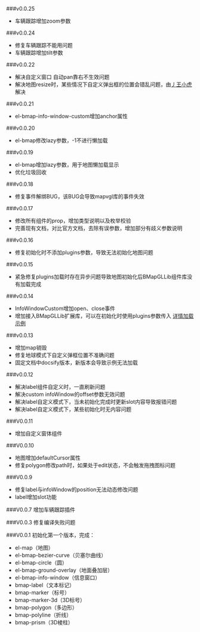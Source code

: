 ###v0.0.25
* 车辆跟踪增加zoom参数

###v0.0.24
* 修复车辆跟踪不能用问题
* 车辆跟踪增加tilt参数

###v0.0.22
* 解决自定义窗口 自动pan靠右不生效问题
* 解决地图resize时，某些情况下自定义弹出框的位置会错乱问题，由[丿王小虎](https://gitee.com/hx199808) 解决 

###v0.0.21
* el-bmap-info-window-custom增加anchor属性

###v0.0.20
* el-bmap修改lazy参数，-1不进行懒加载

###v0.0.19
* el-bmap增加lazy参数，用于地图懒加载显示
* 优化垃圾回收

###v0.0.18
* 修复事件解绑BUG，该BUG会导致mapvgl库的事件失效

###v0.0.17
 * 修改所有组件的prop，增加类型说明以及枚举校验
 * 完善现有文档，对比官方文档，去除有误参数，增加部分有歧义参数说明

###v0.0.16
 * 修复初始化时不添加plugins参数，导致无法初始化地图问题

###v0.0.15
 * 紧急修复plugins加载时存在异步问题导致地图初始化后BMapGLLib组件库没有加载完成

###v0.0.14
 * InfoWindowCustom增加open、close事件
 * 增加接入BMapGLLib扩展库，可以在初始化时使用plugins参数传入 [详情加载示例](https://guyangyang.gitee.io/vue-bmap-gl/#/zh-cn/introduction/init)

###v0.0.13
 * 增加map销毁
 * 修复地球模式下自定义弹框位置不准确问题
 * 固定文档中docsify版本，新版本会导致示例无法加载

###v0.0.12
 * 解决label组件自定义时，一直刷新问题
 * 解决custom infoWindow的offset参数无效问题
 * 解决label自定义模式下，当未初始化完成时更新slot内容导致报错问题
 * 解决label自定义模式下，某些初始化时无内容问题

###V0.0.11
  * 增加自定义窗体组件

###V0.0.10
  * 地图增加defaultCursor属性
  * 修复polygon修改path时，如果处于edit状态，不会触发拖拽图标问题

###V0.0.9
  * 修复label与infoWindow的position无法动态修改问题
  * label增加slot功能

###V0.0.7
  增加车辆跟踪插件

###V0.0.3
  修复编译失败问题


###V0.0.1
  初始化第一个版本，完成：
  * el-map（地图）
  * el-bmap-bezier-curve（贝塞尔曲线）
  * el-bmap-circle（圆）
  * el-bmap-ground-overlay（地面叠加层）
  * el-bmap-info-window（信息窗口）
  * bmap-label（文本标记）
  * bmap-marker（标号）
  * bmap-marker-3d（3D标号）
  * bmap-polygon（多边形）
  * bmap-polyline（折线）
  * bmap-prism（3D棱柱）
